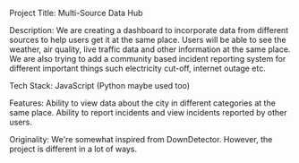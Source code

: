 Project Title: Multi-Source Data Hub

Description: We are creating a dashboard to incorporate data from different sources to help users get it at the same place. Users will be able to see the weather, air quality, live traffic data and other information at the same place. We are also trying to add a community based incident reporting system for different important things such electricity cut-off, internet outage etc.

Tech Stack: JavaScript (Python maybe used too)

Features: 
Ability to view data about the city in different categories at the same place. 
Ability to report incidents and view incidents reported by other users.

Originality: We're somewhat inspired from DownDetector. However, the project is different in a lot of ways.
